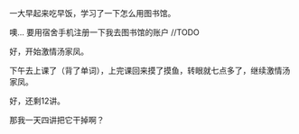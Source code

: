 一大早起来吃早饭，学习了一下怎么用图书馆。

噢… 要用宿舍手机注册一下我去图书馆的账户 //TODO

好，开始激情汤家凤。

下午去上课了（背了单词），上完课回来摸了摸鱼，转眼就七点多了，继续激情汤家凤。

好，还剩12讲。

那我一天四讲把它干掉啊？